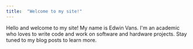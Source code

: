 ```yaml
---
title:  "Welcome to my site!"
---
```


Hello and welcome to my site! My name is Edwin Vans. I'm an academic who loves to write code and work on software and hardware projects. Stay tuned to my blog posts to learn more.
 